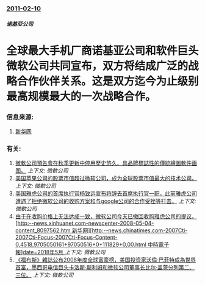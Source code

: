 ### [2011-02-10](/news/2011/02/10/index.md)

##### 诺基亚公司
# 全球最大手机厂商诺基亚公司和软件巨头微软公司共同宣布，双方将结成广泛的战略合作伙伴关系。这是双方迄今为止级别最高规模最大的一次战略合作。




### 信息来源:

1. [新华网](http://news.xinhuanet.com/world/2011-02/12/c_121070227.htm)

### 有关:

1. [微軟公司預告會在秋季更新中停用歷史悠久、具品牌標誌性的傳統繪圖軟件画图。](/news/2017/07/25/微軟公司預告會在秋季更新中停用歷史悠久-具品牌標誌性的傳統繪圖軟件画图.md) _上下文: 微軟公司_
2. [ 美国苹果公司的股票市值超过微软公司，成为全球股票市值最大的技术公司。](/news/2010/05/26/美国苹果公司的股票市值超过微软公司-成为全球股票市值最大的技术公司.md) _上下文: 微軟公司_
3. [美国雅虎公司的首席执行官杨致远宣布将辞去首席执行官一职，此前雅虎公司遭遇了拒绝微软公司的收购方案和与google公司的合作受挫等打击。](/news/2008/11/17/美国雅虎公司的首席执行官杨致远宣布将辞去首席执行官一职-此前雅虎公司遭遇了拒绝微软公司的收购方案和与google公司的合.md) _上下文: 微軟公司_
4. [由于在收购价格上无法达成一致，微软公司今天已撤回收购雅虎公司的提议。[http:--news.xinhuanet.com-newscenter-2008-05-04-content_8097562.htm 新华网][http:--news.chinatimes.com-2007Cti-2007Cti-Focus-2007Cti-Focus-Content-0,4518,9705050161+97050516+0+111829+0,00.html 中時電子報]date=2018年5月 ](/news/2008/05/3/由于在收购价格上无法达成一致-微软公司今天已撤回收购雅虎公司的提议-http-newsxinhuanetcom.md) _上下文: 微軟公司_
5. [《福布斯》雜誌公布2008年度全球富豪榜，美国投资家沃倫·巴菲特成為世界首富，墨西哥电信巨头卡洛斯·斯利姆和微软公司董事长比尔·盖茨分列第二、三位。](/news/2008/03/5/福布斯-雜誌公布2008年度全球富豪榜-美国投资家沃倫-巴菲特成為世界首富-墨西哥电信巨头卡洛斯-斯利姆和微软公司董事.md) _上下文: 微軟公司_
